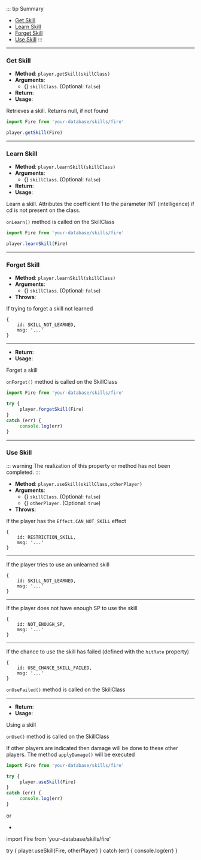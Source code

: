 ::: tip Summary
- [Get Skill](#get-skill)
- [Learn Skill](#learn-skill)
- [Forget Skill](#forget-skill)
- [Use Skill](#use-skill)
:::
---
### Get Skill
- **Method**: `player.getSkill(skillClass)`
- **Arguments**:
    - {<Type type='<a href="/database/skill.html">SkillClass</a>' />} `skillClass`.  (Optional: `false`)
- **Return**: <Type type='instance of<a href="/database/skill.html">SkillClass</a> | null' />   
- **Usage**:


Retrieves a skill. Returns null, if not found
```ts
import Fire from 'your-database/skills/fire'

player.getSkill(Fire)
 ```


---
### Learn Skill
- **Method**: `player.learnSkill(skillClass)`
- **Arguments**:
    - {<Type type='<a href="/database/skill.html">SkillClass</a>' />} `skillClass`.  (Optional: `false`)
- **Return**: <Type type='instance of<a href="/database/skill.html">SkillClass</a>' />   
- **Usage**:


Learn a skill. Attributes the coefficient 1 to the parameter INT (intelligence) if cd is not present on the class.

`onLearn()` method is called on the SkillClass

```ts
import Fire from 'your-database/skills/fire'

player.learnSkill(Fire)
 ```


---
### Forget Skill
- **Method**: `player.learnSkill(skillClass)`
- **Arguments**:
    - {<Type type='<a href="/database/skill.html">SkillClass</a>' />} `skillClass`.  (Optional: `false`)
- **Throws**:

If trying to forget a skill not learned
 ```
{
     id: SKILL_NOT_LEARNED,
     msg: '...'
}
```
---
- **Return**: <Type type='instance of<a href="/database/skill.html">SkillClass</a>' />   
- **Usage**:


Forget a skill

`onForget()` method is called on the SkillClass

```ts
import Fire from 'your-database/skills/fire'

try {
     player.forgetSkill(Fire) 
}
catch (err) {
     console.log(err)
}
 ```


---
### Use Skill
::: warning
The realization of this property or method has not been completed.
:::

- **Method**: `player.useSkill(skillClass,otherPlayer)`
- **Arguments**:
    - {<Type type='<a href="/database/skill.html">SkillClass</a>' />} `skillClass`.  (Optional: `false`)
    - {<Type type='Array&lt<a href="/classes/player">RpgPlayer</a>&gt; |<a href="/classes/player">RpgPlayer</a>' />} `otherPlayer`.  (Optional: `true`)
- **Throws**:

If the player has the `Effect.CAN_NOT_SKILL` effect 
 ```
{
     id: RESTRICTION_SKILL,
     msg: '...'
}
```
---
If the player tries to use an unlearned skill
 ```
{
     id: SKILL_NOT_LEARNED,
     msg: '...'
}
```
---
If the player does not have enough SP to use the skill
 ```
{
     id: NOT_ENOUGH_SP,
     msg: '...'
}
```
---
If the chance to use the skill has failed (defined with the `hitRate` property)
 ```
{
     id: USE_CHANCE_SKILL_FAILED,
     msg: '...'
}
```

`onUseFailed()` method is called on the SkillClass

---
- **Return**: <Type type='instance of<a href="/database/skill.html">SkillClass</a>' />   
- **Usage**:


Using a skill

`onUse()` method is called on the SkillClass

If other players are indicated then damage will be done to these other players. The method `applyDamage()` will be executed

```ts
import Fire from 'your-database/skills/fire'

try {
     player.useSkill(Fire) 
}
catch (err) {
     console.log(err)
}
 ```

or 


* ```ts
import Fire from 'your-database/skills/fire'

try {
     player.useSkill(Fire, otherPlayer) 
}
catch (err) {
     console.log(err)
}
 ```

